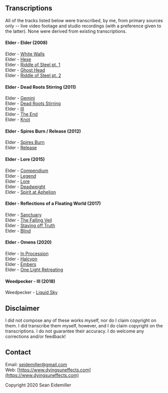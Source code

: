 ## Transcriptions

All of the tracks listed below were transcribed, by me, from primary sources only -- live video footage and studio recordings (with a preference given to the latter). None were derived from existing transcriptions.

#### Elder - Elder (2008)

Elder - [White Walls](https://github.com/doomsean/tabs/blob/master/Elder/Elder/01%20White%20Walls.txt)  
Elder - [Hexe](https://github.com/doomsean/tabs/blob/master/Elder/Elder/02%20Hexe.txt)  
Elder - [Riddle of Steel pt. 1](https://github.com/doomsean/tabs/blob/master/Elder/Elder/03%20Riddle%20of%20Steel%20pt1.txt)  
Elder - [Ghost Head](https://github.com/doomsean/tabs/blob/master/Elder/Elder/04%20Ghost%20Head.txt)  
Elder - [Riddle of Steel pt. 2](https://github.com/doomsean/tabs/blob/master/Elder/Elder/05%20Riddle%20of%20Steel%20pt2.txt)

#### Elder - Dead Roots Stirring (2011)

Elder - [Gemini](https://github.com/doomsean/tabs/blob/master/Elder/DRS/01%20Gemini.txt)  
Elder - [Dead Roots Stirring](https://github.com/doomsean/tabs/blob/master/Elder/DRS/02%20Dead%20Roots%20Stirring.txt)  
Elder - [III](https://github.com/doomsean/tabs/blob/master/Elder/DRS/03%20III.txt)  
Elder - [The End](https://github.com/doomsean/tabs/blob/master/Elder/DRS/04%20The%20End.txt)  
Elder - [Knot](https://github.com/doomsean/tabs/blob/master/Elder/DRS/05%20Knot.txt)

#### Elder - Spires Burn / Release (2012)

Elder - [Spires Burn](https://github.com/doomsean/tabs/blob/master/Elder/Spires/01%20Spires%20Burn.txt)  
Elder - [Release](https://github.com/doomsean/tabs/blob/master/Elder/Spires/02%20Release.txt)

#### Elder - Lore (2015)

Elder - [Compendium](https://github.com/doomsean/tabs/blob/master/Elder/Lore/01%20Compendium.txt)  
Elder - [Legend](https://github.com/doomsean/tabs/blob/master/Elder/Lore/02%20Legend.txt)  
Elder - [Lore](https://github.com/doomsean/tabs/blob/master/Elder/Lore/03%20Lore.txt)  
Elder - [Deadweight](https://github.com/doomsean/tabs/blob/master/Elder/Lore/04%20Deadweight.txt)  
Elder - [Spirit at Aphelion](https://github.com/doomsean/tabs/blob/master/Elder/Lore/05%20Spirit%20at%20Aphelion.txt)

#### Elder - Reflections of a Floating World (2017)

Elder - [Sanctuary](https://github.com/doomsean/tabs/blob/master/Elder/Reflections/01%20Sanctuary.txt)  
Elder - [The Falling Veil](https://github.com/doomsean/tabs/blob/master/Elder/Reflections/02%20The%20Falling%20Veil.txt)  
Elder - [Staving off Truth](https://github.com/doomsean/tabs/blob/master/Elder/Reflections/03%20Staving%20off%20Truth.txt)  
Elder - [Blind](https://github.com/doomsean/tabs/blob/master/Elder/Reflections/04%20Blind.txt)

#### Elder - Omens (2020)

Elder - [In Procession](https://github.com/doomsean/tabs/blob/master/Elder/Omens/02%20In%20Procession.txt)  
Elder - [Halcyon](https://github.com/doomsean/tabs/blob/master/Elder/Omens/03%20Halcyon.txt)  
Elder - [Embers](https://github.com/doomsean/tabs/blob/master/Elder/Omens/04%20Embers.txt)  
Elder - [One Light Retreating](https://github.com/doomsean/tabs/blob/master/Elder/Omens/05%20One%20Light%20Retreating.txt)

#### Weedpecker - III (2018)

Weedpecker - [Liquid Sky](https://github.com/doomsean/tabs/blob/master/Weedpecker/III/03%20Liquid%20Sky.txt)

## Disclaimer

I did not compose any of these works myself, nor do I claim copyright on them. I did transcribe them myself, however, and I do claim copyright on the transcriptions. I do not guarantee their accuracy. I do welcome any corrections and/or feedback!

## Contact

Email: [seidemiller@gmail.com](mailto:seidemiller@gmail.com)  
Web: [https://www.dyingsuneffects.com](https://www.dyingsuneffects.com)

Copyright 2020 Sean Eidemiller
